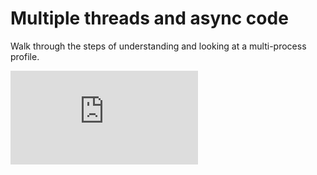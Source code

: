# Multiple threads and async code

Walk through the steps of understanding and looking at a multi-process profile.

<div class='youtube'><iframe src="https://www.youtube-nocookie.com/embed/Qq0h1veSBEc?rel=0" frameborder="0" allow="autoplay; encrypted-media" allowfullscreen></iframe></div>
